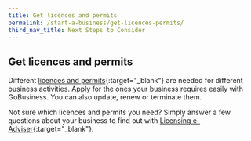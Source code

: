 ```yaml
---
title: Get licences and permits
permalink: /start-a-business/get-licences-permits/
third_nav_title: Next Steps to Consider
---
```


## Get licences and permits

Different [licences and permits](/licences/){:target="_blank"} are needed for different business activities. Apply for the ones your business requires easily with GoBusiness. You can also update, renew or terminate them.

Not sure which licences and permits you need? Simply answer a few questions about your business to find out with [Licensing e-Adviser](https://www.google.com.sg/){:target="_blank"}.